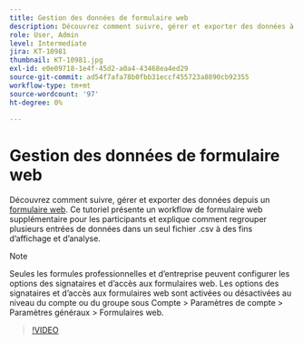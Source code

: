 ```yaml
---
title: Gestion des données de formulaire web
description: Découvrez comment suivre, gérer et exporter des données à partir d’un formulaire web
role: User, Admin
level: Intermediate
jira: KT-10981
thumbnail: KT-10981.jpg
exl-id: e0e09718-1e4f-45d2-a0a4-43468ea4ed29
source-git-commit: ad54f7afa78b0fbb31eccf455723a8890cb92355
workflow-type: tm+mt
source-wordcount: '97'
ht-degree: 0%

---
```


# Gestion des données de formulaire web

Découvrez comment suivre, gérer et exporter des données depuis un [formulaire web](webform.md). Ce tutoriel présente un workflow de formulaire web supplémentaire pour les participants et explique comment regrouper plusieurs entrées de données dans un seul fichier .csv à des fins d’affichage et d’analyse.

>[!NOTE]
>
>Seules les formules professionnelles et d’entreprise peuvent configurer les options des signataires et d’accès aux formulaires web. Les options des signataires et d’accès aux formulaires web sont activées ou désactivées au niveau du compte ou du groupe sous Compte > Paramètres de compte > Paramètres généraux > Formulaires web.

>[!VIDEO](https://video.tv.adobe.com/v/3409607?quality=12&learn=on&hidetitle=true)
